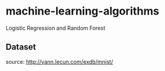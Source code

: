# machine-learning-algorithms
Logistic Regression and Random Forest


## Dataset

source: http://yann.lecun.com/exdb/mnist/
